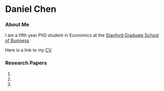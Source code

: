 # Daniel Chen
### About Me
I am a fifth year PhD student in Economics at the [Stanford Graduate School of Business](https://www.gsb.stanford.edu/programs/phd/academic-experience/students/daniel-chen).

Here is a link to my [CV](https://dtc1995.github.io/CVMar2022.pdf).


### Research Papers
1.
2.
3.
